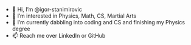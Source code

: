 - 👋 Hi, I’m @igor-stanimirovic
- 👀 I’m interested in Physics, Math, CS, Martial Arts
- 🌱 I’m currently dabbling into coding and CS and finishing my Physics degree
- 📫 Reach me over LinkedIn or GitHub

